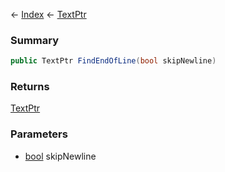 ← [Index](Api-Index) ← [TextPtr](VRage.Game.ModAPI.Ingame.Utilities.TextPtr)

### Summary

```csharp
public TextPtr FindEndOfLine(bool skipNewline)
```

### Returns

[TextPtr](VRage.Game.ModAPI.Ingame.Utilities.TextPtr)

### Parameters

* [bool](https://docs.microsoft.com/en-us/dotnet/api/system.boolean?view=netframework-4.6) skipNewline
